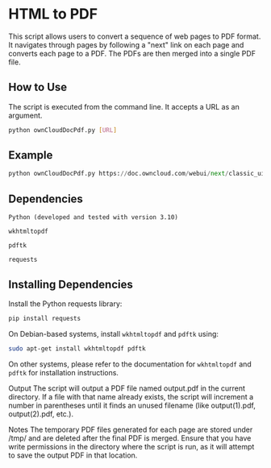 # HTML to PDF

This script allows users to convert a sequence of web pages to PDF format. 
It navigates through pages by following a "next" link on each page and 
converts each page to a PDF. The PDFs are then merged into a single PDF 
file.

## How to Use

The script is executed from the command line. It accepts a 
URL as an argument.

```bash
python ownCloudDocPdf.py [URL]
```

## Example

```python
python ownCloudDocPdf.py https://doc.owncloud.com/webui/next/classic_ui/
```

## Dependencies

`Python (developed and tested with version 3.10)`

`wkhtmltopdf`

`pdftk`

`requests`

## Installing Dependencies

Install the Python requests library:

```bash
pip install requests
```
On Debian-based systems, install `wkhtmltopdf` and `pdftk` using:

```bash
sudo apt-get install wkhtmltopdf pdftk
```
On other systems, please refer to the documentation for `wkhtmltopdf` and 
`pdftk` for installation instructions.

Output
The script will output a PDF file named output.pdf in the current 
directory. If a file with that name already exists, the script will 
increment a number in parentheses until it finds an unused filename (like 
output(1).pdf, output(2).pdf, etc.).

Notes
The temporary PDF files generated for each page are stored under /tmp/ 
and are deleted after the final PDF is merged.
Ensure that you have write permissions in the directory where the script 
is run, as it will attempt to save the output PDF in that location.







